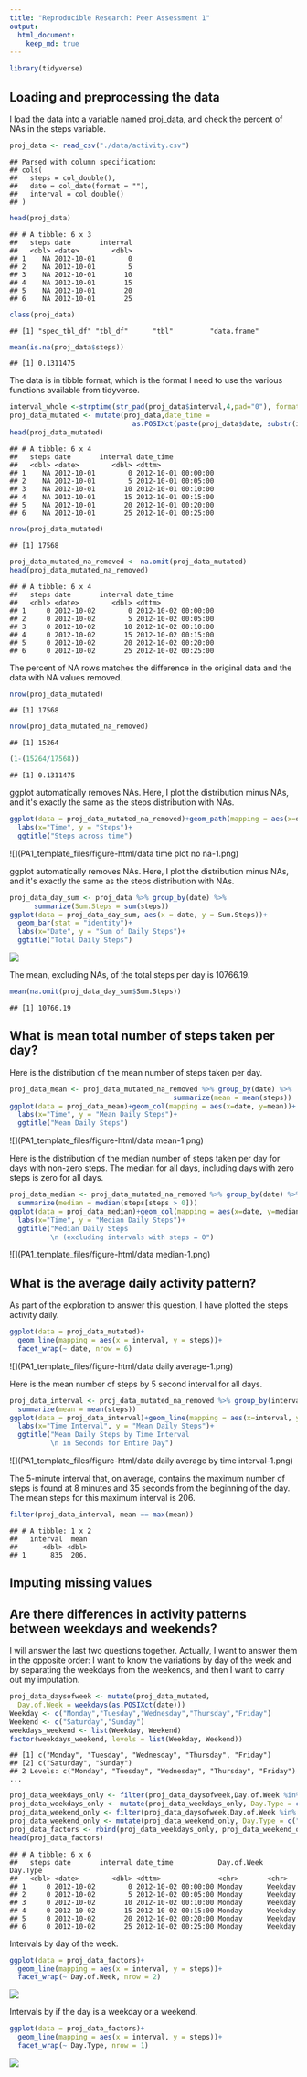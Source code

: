 ```yaml
---
title: "Reproducible Research: Peer Assessment 1"
output: 
  html_document:
    keep_md: true
---
```






```r
library(tidyverse)
```

## Loading and preprocessing the data
I load the data into a variable named proj_data, and check the percent of NAs in the steps variable.


```r
proj_data <- read_csv("./data/activity.csv")
```

```
## Parsed with column specification:
## cols(
##   steps = col_double(),
##   date = col_date(format = ""),
##   interval = col_double()
## )
```

```r
head(proj_data)
```

```
## # A tibble: 6 x 3
##   steps date       interval
##   <dbl> <date>        <dbl>
## 1    NA 2012-10-01        0
## 2    NA 2012-10-01        5
## 3    NA 2012-10-01       10
## 4    NA 2012-10-01       15
## 5    NA 2012-10-01       20
## 6    NA 2012-10-01       25
```

```r
class(proj_data)
```

```
## [1] "spec_tbl_df" "tbl_df"      "tbl"         "data.frame"
```

```r
mean(is.na(proj_data$steps))
```

```
## [1] 0.1311475
```

The data is in tibble format, which is the format I need to use the various functions available from tidyverse.


```r
interval_whole <-strptime(str_pad(proj_data$interval,4,pad="0"), format='%M %S')
proj_data_mutated <- mutate(proj_data,date_time = 
                              as.POSIXct(paste(proj_data$date, substr(interval_whole,15,20))))
head(proj_data_mutated)
```

```
## # A tibble: 6 x 4
##   steps date       interval date_time          
##   <dbl> <date>        <dbl> <dttm>             
## 1    NA 2012-10-01        0 2012-10-01 00:00:00
## 2    NA 2012-10-01        5 2012-10-01 00:05:00
## 3    NA 2012-10-01       10 2012-10-01 00:10:00
## 4    NA 2012-10-01       15 2012-10-01 00:15:00
## 5    NA 2012-10-01       20 2012-10-01 00:20:00
## 6    NA 2012-10-01       25 2012-10-01 00:25:00
```

```r
nrow(proj_data_mutated)
```

```
## [1] 17568
```

```r
proj_data_mutated_na_removed <- na.omit(proj_data_mutated)
head(proj_data_mutated_na_removed)
```

```
## # A tibble: 6 x 4
##   steps date       interval date_time          
##   <dbl> <date>        <dbl> <dttm>             
## 1     0 2012-10-02        0 2012-10-02 00:00:00
## 2     0 2012-10-02        5 2012-10-02 00:05:00
## 3     0 2012-10-02       10 2012-10-02 00:10:00
## 4     0 2012-10-02       15 2012-10-02 00:15:00
## 5     0 2012-10-02       20 2012-10-02 00:20:00
## 6     0 2012-10-02       25 2012-10-02 00:25:00
```

The percent of NA rows matches the difference in the original data and the data with NA values removed.


```r
nrow(proj_data_mutated)
```

```
## [1] 17568
```

```r
nrow(proj_data_mutated_na_removed)
```

```
## [1] 15264
```

```r
(1-(15264/17568))
```

```
## [1] 0.1311475
```

ggplot automatically removes NAs. Here, I plot the distribution minus NAs, and it's exactly the same as the steps distribution with NAs.


```r
ggplot(data = proj_data_mutated_na_removed)+geom_path(mapping = aes(x=date_time, y=steps))+
  labs(x="Time", y = "Steps")+
  ggtitle("Steps across time")
```

![](PA1_template_files/figure-html/data time plot no na-1.png)<!-- -->

ggplot automatically removes NAs. Here, I plot the distribution minus NAs, and it's exactly the same as the steps distribution with NAs. 


```r
proj_data_day_sum <- proj_data %>% group_by(date) %>%
      summarize(Sum.Steps = sum(steps))
ggplot(data = proj_data_day_sum, aes(x = date, y = Sum.Steps))+ 
  geom_bar(stat = "identity")+
  labs(x="Date", y = "Sum of Daily Steps")+
  ggtitle("Total Daily Steps")
```

![](PA1_template_files/figure-html/data-total-daily-steps-1.png)<!-- -->

The mean, excluding NAs, of the total steps per day is 10766.19.


```r
mean(na.omit(proj_data_day_sum$Sum.Steps))
```

```
## [1] 10766.19
```

## What is mean total number of steps taken per day?

Here is the distribution of the mean number of steps taken per day.


```r
proj_data_mean <- proj_data_mutated_na_removed %>% group_by(date) %>%
                                        summarize(mean = mean(steps))
ggplot(data = proj_data_mean)+geom_col(mapping = aes(x=date, y=mean))+
  labs(x="Time", y = "Mean Daily Steps")+
  ggtitle("Mean Daily Steps")
```

![](PA1_template_files/figure-html/data mean-1.png)<!-- -->

Here is the distribution of the median number of steps taken per day for days with non-zero steps. The median for all days, including days with zero steps is zero for all days.


```r
proj_data_median <- proj_data_mutated_na_removed %>% group_by(date) %>%
  summarize(median = median(steps[steps > 0]))
ggplot(data = proj_data_median)+geom_col(mapping = aes(x=date, y=median))+
  labs(x="Time", y = "Median Daily Steps")+
  ggtitle("Median Daily Steps
          \n (excluding intervals with steps = 0")
```

![](PA1_template_files/figure-html/data median-1.png)<!-- -->

## What is the average daily activity pattern?

As part of the exploration to answer this question, I have plotted the steps activity daily. 


```r
ggplot(data = proj_data_mutated)+
  geom_line(mapping = aes(x = interval, y = steps))+
  facet_wrap(~ date, nrow = 6)
```

![](PA1_template_files/figure-html/data daily average-1.png)<!-- -->

Here is the mean number of steps by 5 second interval for all days.


```r
proj_data_interval <- proj_data_mutated_na_removed %>% group_by(interval) %>%
  summarize(mean = mean(steps))
ggplot(data = proj_data_interval)+geom_line(mapping = aes(x=interval, y=mean))+
  labs(x="Time Interval", y = "Mean Daily Steps")+
  ggtitle("Mean Daily Steps by Time Interval
          \n in Seconds for Entire Day")
```

![](PA1_template_files/figure-html/data daily average by time interval-1.png)<!-- -->

The 5-minute interval that, on average, contains the maximum number of steps is found at 8 minutes and 35 seconds from the beginning of the day. The mean steps for this maximum interval is 206.


```r
filter(proj_data_interval, mean == max(mean))
```

```
## # A tibble: 1 x 2
##   interval  mean
##      <dbl> <dbl>
## 1      835  206.
```

## Imputing missing values
## Are there differences in activity patterns between weekdays and weekends?

I will answer the last two questions together. Actually, I want to answer them in the opposite order: I want to know the variations by day of the week and by separating the weekdays from the weekends, and then I want to carry out my imputation.


```r
proj_data_daysofweek <- mutate(proj_data_mutated,
  Day.of.Week = weekdays(as.POSIXct(date)))
Weekday <- c("Monday","Tuesday","Wednesday","Thursday","Friday")
Weekend <- c("Saturday","Sunday")
weekdays_weekend <- list(Weekday, Weekend)
factor(weekdays_weekend, levels = list(Weekday, Weekend))
```

```
## [1] c("Monday", "Tuesday", "Wednesday", "Thursday", "Friday")
## [2] c("Saturday", "Sunday")                                  
## 2 Levels: c("Monday", "Tuesday", "Wednesday", "Thursday", "Friday") ...
```

```r
proj_data_weekdays_only <- filter(proj_data_daysofweek,Day.of.Week %in% weekdays_weekend[[1]])
proj_data_weekdays_only <- mutate(proj_data_weekdays_only, Day.Type = c("Weekday"))
proj_data_weekend_only <- filter(proj_data_daysofweek,Day.of.Week %in% weekdays_weekend[[2]])
proj_data_weekend_only <- mutate(proj_data_weekend_only, Day.Type = c("Weekend"))
proj_data_factors <- rbind(proj_data_weekdays_only, proj_data_weekend_only)
head(proj_data_factors)
```

```
## # A tibble: 6 x 6
##   steps date       interval date_time           Day.of.Week Day.Type
##   <dbl> <date>        <dbl> <dttm>              <chr>       <chr>   
## 1     0 2012-10-02        0 2012-10-02 00:00:00 Monday      Weekday 
## 2     0 2012-10-02        5 2012-10-02 00:05:00 Monday      Weekday 
## 3     0 2012-10-02       10 2012-10-02 00:10:00 Monday      Weekday 
## 4     0 2012-10-02       15 2012-10-02 00:15:00 Monday      Weekday 
## 5     0 2012-10-02       20 2012-10-02 00:20:00 Monday      Weekday 
## 6     0 2012-10-02       25 2012-10-02 00:25:00 Monday      Weekday
```

Intervals by day of the week.


```r
ggplot(data = proj_data_factors)+
  geom_line(mapping = aes(x = interval, y = steps))+
  facet_wrap(~ Day.of.Week, nrow = 2)
```

![](PA1_template_files/figure-html/data-weekday-daily-average-1.png)<!-- -->

Intervals by if the day is a weekday or a weekend.


```r
ggplot(data = proj_data_factors)+
  geom_line(mapping = aes(x = interval, y = steps))+
  facet_wrap(~ Day.Type, nrow = 1)
```

![](PA1_template_files/figure-html/data-weekend-daily-average-1.png)<!-- -->

